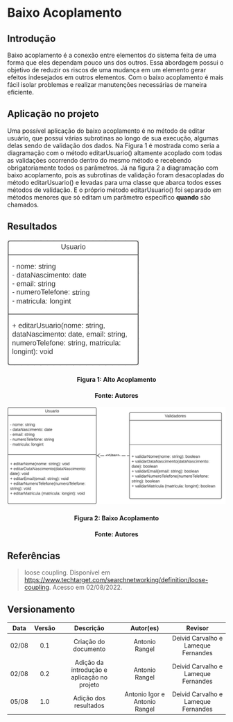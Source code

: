 # Baixo Acoplamento

## Introdução

Baixo acoplamento é a conexão entre elementos do sistema feita de uma forma que eles dependam pouco uns dos outros. Essa abordagem possui o objetivo de reduzir os riscos de uma mudança em um elemento gerar efeitos indesejados em outros elementos. Com o baixo acoplamento é mais fácil isolar problemas e realizar manutenções necessárias de maneira eficiente.

## Aplicação no projeto

Uma possível aplicação do baixo acoplamento é no método de editar usuário, que possui várias subrotinas ao longo de sua execução, algumas delas sendo de validação dos dados. Na Figura 1 é mostrada como seria a diagramação com o método editarUsuario() altamente acoplado com todas as validações ocorrendo dentro do mesmo método e recebendo obrigatoriamente todos os parâmetros. Já na figura 2 a diagramação com baixo acoplamento, pois as subrotinas de validação foram desacopladas do método editarUsuario() e levadas para uma classe que abarca todos esses métodos de validação. E o próprio método editarUsuario() foi separado em métodos menores que só editam um parâmetro específico **quando** são chamados.  

## Resultados


![Nome da imagem](../assets/img/altoAcoplamento.png)
<h4 align = "center">Figura 1: Alto Acoplamento</h6>
<h4 align = "center">Fonte: Autores</h6>

![Nome da imagem](../assets/img/baixoAcoplamento.png)
<h4 align = "center">Figura 2: Baixo Acoplamento</h6>
<h4 align = "center">Fonte: Autores</h6>

## Referências

>loose coupling. Disponível em <https://www.techtarget.com/searchnetworking/definition/loose-coupling>. Acesso em 02/08/2022.

## Versionamento

| Data  | Versão |                     Descrição                      |  Autor(es)  | Revisor |
| :---: | :----: | :------------------------------------------------: | :---------: | :-----: |
| 02/08 |  0.1   |      Criação do documento                          |    Antonio Rangel     |  Deivid Carvalho e Lameque Fernandes   |
| 02/08 |  0.2   |      Adição da introdução e aplicação no projeto   |    Antonio Rangel     |  Deivid Carvalho e Lameque Fernandes   |
| 05/08 |  1.0   |      Adição dos resultados  |    Antonio Igor e Antonio Rangel     |  Deivid Carvalho e Lameque Fernandes   |
